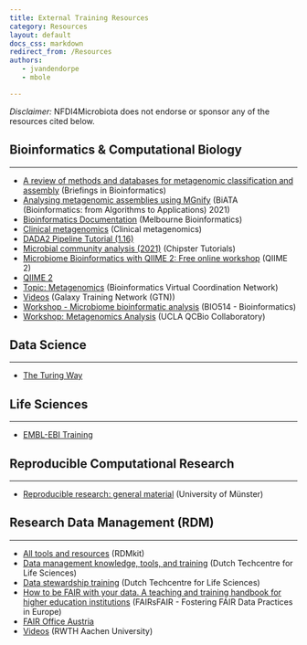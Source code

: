 ```yaml
---
title: External Training Resources
category: Resources
layout: default
docs_css: markdown
redirect_from: /Resources
authors:
   - jvandendorpe
   - mbole

---
```

*Disclaimer:* NFDI4Microbiota does not endorse or sponsor any of the resources cited below.

## Bioinformatics & Computational Biology
---
* [A review of methods and databases for metagenomic classification and assembly](https://doi.org/10.1093/bib/bbx120) (Briefings in Bioinformatics)
* [Analysing metagenomic assemblies using MGnify](https://biata-mgnify-2021.readthedocs.io/en/latest/index.html#mgnify-biata-2021) (BiATA (Bioinformatics: from Algorithms to Applications) 2021)
* [Bioinformatics Documentation](https://www.melbournebioinformatics.org.au/tutorials/#tutorials-and-protocols) (Melbourne Bioinformatics)
* [Clinical metagenomics](https://doi.org/10.1038/s41576-019-0113-7) (Clinical metagenomics)
* [DADA2 Pipeline Tutorial (1.16)](https://benjjneb.github.io/dada2/tutorial.html)
* [Microbial community analysis (2021)](https://www.youtube.com/playlist?list=PLjiXAZO27elBjPaknlze6BkxebpEuj9KL) (Chipster Tutorials)
* [Microbiome Bioinformatics with QIIME 2: Free online workshop](https://www.youtube.com/playlist?list=PLbVDKwGpb3XmkQmoBy1wh3QfWlWdn_pTT) (QIIME 2)
* [QIIME 2](https://docs.qiime2.org/2022.8/tutorials/)
* [Topic: Metagenomics](https://www.youtube.com/playlist?list=PL4K-daRUS2A9kPIMSuEIOODwt5YK3OMuv) (Bioinformatics Virtual Coordination Network)
* [Videos](https://training.galaxyproject.org/training-material/videos/) (Galaxy Training Network (GTN))
* [Workshop - Microbiome bioinformatic analysis](http://siobhonlegan.com/BIO514-microbiome/02_bioinformatics.html) (BIO514 - Bioinformatics)
* [Workshop: Metagenomics Analysis](https://youtube.com/playlist?list=PLOXLw2he7kYpET_tQK7wdEw739Lgz-HAf) (UCLA QCBio Collaboratory)

## Data Science
---
* [The Turing Way](https://the-turing-way.netlify.app/welcome)

## Life Sciences
---
* [EMBL-EBI Training](https://www.ebi.ac.uk/training/)

## Reproducible Computational Research
---
* [Reproducible research: general material](https://confluence.uni-muenster.de/display/r2s2/Reproducible+research%3A+general+material) (University of Münster)

## Research Data Management (RDM)
---
* [All tools and resources](https://rdmkit.elixir-europe.org/all_tools_and_resources) (RDMkit)
* [Data management knowledge, tools, and training](https://www.dtls.nl/fair-data/training/data-management-knowledge-tools/) (Dutch Techcentre for Life Sciences)
* [Data stewardship training](https://www.dtls.nl/training-and-education/data-related-training/) (Dutch Techcentre for Life Sciences)
* [How to be FAIR with your data. A teaching and training handbook for higher education institutions](https://doi.org/10.5281/zenodo.6674301) (FAIRsFAIR - Fostering FAIR Data Practices in Europe)
* [FAIR Office Austria](https://fair-office.at/lernen-sie-mehr/?lang=en)
* [Videos](https://www.rwth-aachen.de/cms/root/Forschung/Forschungsdatenmanagement/Weiterbildungsangebote/~udzt/Lehrvideos/?lidx=1) (RWTH Aachen University)

